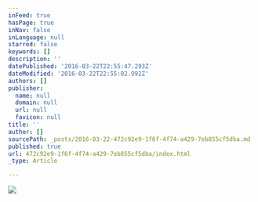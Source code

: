 ```yaml
---
inFeed: true
hasPage: true
inNav: false
inLanguage: null
starred: false
keywords: []
description: ''
datePublished: '2016-03-22T22:55:47.293Z'
dateModified: '2016-03-22T22:55:02.992Z'
authors: []
publisher:
  name: null
  domain: null
  url: null
  favicon: null
title: ''
author: []
sourcePath: _posts/2016-03-22-472c92e9-1f6f-4f74-a429-7eb855cf5dba.md
published: true
url: 472c92e9-1f6f-4f74-a429-7eb855cf5dba/index.html
_type: Article

---
```

![](https://the-grid-user-content.s3-us-west-2.amazonaws.com/ea627ee6-abbc-478f-9c4e-8dc46a4e5344.jpg)